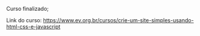 Curso finalizado;

Link do curso: https://www.ev.org.br/cursos/crie-um-site-simples-usando-html-css-e-javascript
